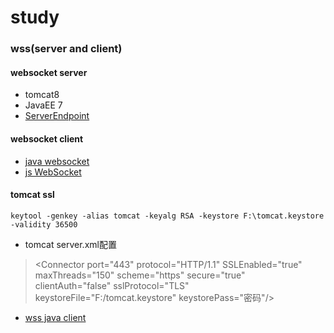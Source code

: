 # study
### wss(server and client)
#### websocket server
+ tomcat8
+ JavaEE 7
+ [ServerEndpoint](https://github.com/wanmbv/study/blob/master/WebSocket.java)
#### websocket client
+ [java websocket](https://github.com/TooTallNate/Java-WebSocket)
+ [js WebSocket](https://github.com/wanmbv/study/blob/master/WebSocket.js)

#### tomcat ssl
    keytool -genkey -alias tomcat -keyalg RSA -keystore F:\tomcat.keystore -validity 36500
+ tomcat server.xml配置
> <Connector port="443" protocol="HTTP/1.1" SSLEnabled="true"
               maxThreads="150" scheme="https" secure="true"
               clientAuth="false" sslProtocol="TLS" keystoreFile="F:/tomcat.keystore" keystorePass="密码"/>
+ [wss java client](https://github.com/TooTallNate/Java-WebSocket/blob/master/src/main/example/SSLClientExample.java)
